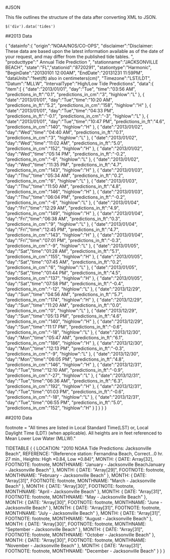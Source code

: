 #JSON

This file outlines the structure of the data after converting XML to JSON.

`$('div').data('tides')`

##2013 Data

{
  "datainfo":{
    "origin":"NOAA/NOS/CO-OPS",
    "disclaimer":"Disclaimer: These data are based upon the latest information available as of the date of your request, and may differ from the published tide tables. ",
    "producttype":" Annual Tide Prediction ",
    "stationname":"JACKSONVILLE BEACH",
    "state":"FL","stationid":"8720291",
    "stationtype":"Harmonic",
    "BeginDate":"20130101 12:00AM",
    "EndDate":"20131231 11:59PM",
    "dataUnits":"feet(ft) also in centimeters(cm)",
    "Timezone":"LST/LDT",
    "Datum":"MLLW",
    "IntervalType":"High/Low Tide Predictions",
    "data":{
      "item":[
        {
          "date":"2013/01/01",
          "day":"Tue",
          "time":"03:56 AM",
          "predictions_in_ft":"0.1",
          "predictions_in_cm":"3",
          "highlow":"L"
        },
        {
          "date":"2013/01/01",
          "day":"Tue","time":"10:20 AM",
          "predictions_in_ft":"5.2",
          "predictions_in_cm":"158",
          "highlow":"H"
        },
        {
          "date":"2013/01/01",
          "day":"Tue","time":"04:33 PM",
          "predictions_in_ft":"-0.1",
          "predictions_in_cm":"-3",
          "highlow":"L"
        },
        {
          "date":"2013/01/01",
          "day":"Tue","time":"10:47 PM",
          "predictions_in_ft":"4.6",
          "predictions_in_cm":"140",
          "highlow":"H"
        },
        {
          "date":"2013/01/02",
          "day":"Wed","time":"04:40 AM",
          "predictions_in_ft":"0.1",
          "predictions_in_cm":"3",
          "highlow":"L"
        },
        {
          "date":"2013/01/02",
          "day":"Wed","time":"11:02 AM",
          "predictions_in_ft":"5.0",
          "predictions_in_cm":"152",
          "highlow":"H"
        },
        {
          "date":"2013/01/02",
          "day":"Wed","time":"05:14 PM",
          "predictions_in_ft":"-0.2",
          "predictions_in_cm":"-6",
          "highlow":"L"
        },
        {
          "date":"2013/01/02",
          "day":"Wed","time":"11:35 PM",
          "predictions_in_ft":"4.7",
          "predictions_in_cm":"143",
          "highlow":"H"
        },
        {
          "date":"2013/01/03",
          "day":"Thu","time":"05:34 AM",
          "predictions_in_ft":"0.2",
          "predictions_in_cm":"6",
          "highlow":"L"
        },
        {
          "date":"2013/01/03",
          "day":"Thu","time":"11:50 AM",
          "predictions_in_ft":"4.8",
          "predictions_in_cm":"146",
          "highlow":"H"
        },
        {
          "date":"2013/01/03",
          "day":"Thu","time":"06:04 PM",
          "predictions_in_ft":"-0.2",
          "predictions_in_cm":"-6",
          "highlow":"L"
        },
        {
          "date":"2013/01/04",
          "day":"Fri","time":"12:29 AM",
          "predictions_in_ft":"4.9",
          "predictions_in_cm":"149",
          "highlow":"H"
        },
        {
          "date":"2013/01/04",
          "day":"Fri","time":"06:38 AM",
          "predictions_in_ft":"0.3",
          "predictions_in_cm":"9",
          "highlow":"L"
        },
        {
          "date":"2013/01/04",
          "day":"Fri","time":"12:45 PM",
          "predictions_in_ft":"4.7",
          "predictions_in_cm":"143",
          "highlow":"H"
        },
        {
          "date":"2013/01/04",
          "day":"Fri","time":"07:01 PM",
          "predictions_in_ft":"-0.3",
          "predictions_in_cm":"-9",
          "highlow":"L"
        },
        {
          "date":"2013/01/05",
          "day":"Sat","time":"01:28 AM",
          "predictions_in_ft":"5.1",
          "predictions_in_cm":"155",
          "highlow":"H"
        },
        {
          "date":"2013/01/05",
          "day":"Sat","time":"07:45 AM",
          "predictions_in_ft":"0.2",
          "predictions_in_cm":"6",
          "highlow":"L"
        },
        {
          "date":"2013/01/05",
          "day":"Sat","time":"01:44 PM",
          "predictions_in_ft":"4.5",
          "predictions_in_cm":"137",
          "highlow":"H"
        },
        {
          "date":"2013/01/05",
          "day":"Sat","time":"07:58 PM",
          "predictions_in_ft":"-0.4",
          "predictions_in_cm":"-12",
          "highlow":"L"
        },
        {
          "date":"2013/12/29",
          "day":"Sun","time":"04:56 AM",
          "predictions_in_ft":"5.7",
          "predictions_in_cm":"174",
          "highlow":"H"
        },
        {
          "date":"2013/12/29",
          "day":"Sun","time":"11:20 AM",
          "predictions_in_ft":"0.0",
          "predictions_in_cm":"0",
          "highlow":"L"
        },
        {
          "date":"2013/12/29",
          "day":"Sun","time":"05:13 PM",
          "predictions_in_ft":"4.6",
          "predictions_in_cm":"140",
          "highlow":"H"
        },
        {
          "date":"2013/12/29",
          "day":"Sun","time":"11:17 PM",
          "predictions_in_ft":"-0.6",
          "predictions_in_cm":"-18",
          "highlow":"L"
        },
        {
          "date":"2013/12/30",
          "day":"Mon","time":"05:47 AM",
          "predictions_in_ft":"6.1",
          "predictions_in_cm":"186",
          "highlow":"H"
        },
        {
          "date":"2013/12/30",
          "day":"Mon","time":"12:13 PM",
          "predictions_in_ft":"-0.3",
          "predictions_in_cm":"-9",
          "highlow":"L"
        },
        {
          "date":"2013/12/30",
          "day":"Mon","time":"06:05 PM",
          "predictions_in_ft":"4.8",
          "predictions_in_cm":"146",
          "highlow":"H"
        },
        {
          "date":"2013/12/31",
          "day":"Tue","time":"12:10 AM",
          "predictions_in_ft":"-0.9",
          "predictions_in_cm":"-27",
          "highlow":"L"
        },
        {
          "date":"2013/12/31",
          "day":"Tue","time":"06:36 AM",
          "predictions_in_ft":"6.3",
          "predictions_in_cm":"192",
          "highlow":"H"
        },
        {
          "date":"2013/12/31",
          "day":"Tue","time":"01:03 PM",
          "predictions_in_ft":"-0.6",
          "predictions_in_cm":"-18",
          "highlow":"L"
        },
        {
          "date":"2013/12/31",
          "day":"Tue","time":"06:55 PM",
          "predictions_in_ft":"5.0",
          "predictions_in_cm":"152",
          "highlow":"H"
        }
      ]
    }
  }
}


##2010 Data

footnote = "All times are listed in Local Standard Time(LST) or, Local Daylight Time (LDT) (when applicable). All heights are in feet referenced to Mean Lower Low Water (MLLW)."


TIDETABLE {
  {
    LOCATION: "2010 NOAA Tide Predictions: Jacksonville Beach",
    REFERENCE: "(Reference station: Fernandina Beach, Correct…0 hr. 27 min., Heights: High *0.84, Low *0.84)",
    MONTH: {
      DATE: Array[32],
      FOOTNOTE: footnote,
      MONTHNAME: "January - Jacksonville BeachJanuary - Jacksonville Beach"
    },
    MONTH: {
      DATE: "Array[29]",
      FOOTNOTE: footnote,
      MONTHNAME: "February - Jacksonville Beach"
    },
    MONTH: {
      DATE: "Array[31]",
      FOOTNOTE: footnote,
      MONTHNAME: "March - Jacksonville Beach"
    },
    MONTH: {
      DATE: "Array[30]",
      FOOTNOTE: footnote,
      MONTHNAME: "April - Jacksonville Beach"
    },
    MONTH: {
      DATE: "Array[31]",
      FOOTNOTE: footnote,
      MONTHNAME: "May - Jacksonville Beach"
    },
    MONTH: {
      DATE: "Array[30]",
      FOOTNOTE: footnote,
      MONTHNAME: "June - Jacksonville Beach"
    },
    MONTH: {
      DATE: "Array[31]",
      FOOTNOTE: footnote,
      MONTHNAME: "July - Jacksonville Beach"
    },
    MONTH: {
      DATE: "Array[31]",
      FOOTNOTE: footnote,
      MONTHNAME: "August - Jacksonville Beach"
    },
    MONTH: {
      DATE: "Array[30]",
      FOOTNOTE: footnote,
      MONTHNAME: "September - Jacksonville Beach"
    },
    MONTH: {
      DATE: "Array[31]",
      FOOTNOTE: footnote,
      MONTHNAME: "October - Jacksonville Beach"
    },
    MONTH: {
      DATE: "Array[30]",
      FOOTNOTE: footnote,
      MONTHNAME: "November - Jacksonville Beach"
    },
    MONTH: {
      DATE: "Array[31]",
      FOOTNOTE: footnote,
      MONTHNAME: "December - Jacksonville Beach"
    }
  }
}
